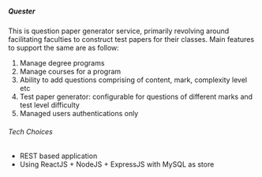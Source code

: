 ##### **Quester**

This is question paper generator service, primarily revolving around facilitating faculties to construct test papers for their classes. 
Main features to support the same are as follow:
1. Manage degree programs
2. Manage courses for a program
3. Ability to add questions comprising of content, mark, complexity level etc
4. Test paper generator: configurable for questions of different marks and test level difficulty 
5. Managed users authentications only

###### Tech Choices
- REST based application
- Using ReactJS + NodeJS + ExpressJS with MySQL as store
